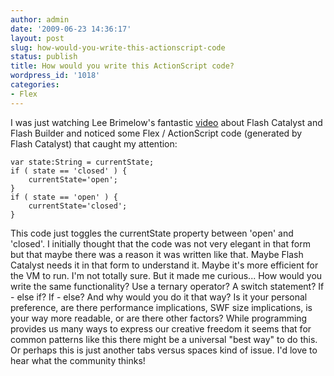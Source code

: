 ```yaml
---
author: admin
date: '2009-06-23 14:36:17'
layout: post
slug: how-would-you-write-this-actionscript-code
status: publish
title: How would you write this ActionScript code?
wordpress_id: '1018'
categories:
- Flex
---
```


I was just watching Lee Brimelow's fantastic
[video](http://www.gotoandlearn.com/play?id=111) about Flash Catalyst and
Flash Builder and noticed some Flex / ActionScript code (generated by Flash
Catalyst) that caught my attention:

    
    var state:String = currentState;
    if ( state == 'closed' ) {
        currentState='open';
    }
    if ( state == 'open' ) {
        currentState='closed';
    }

  
This code just toggles the currentState property between 'open' and 'closed'.
I initially thought that the code was not very elegant in that form but that
maybe there was a reason it was written like that. Maybe Flash Catalyst needs
it in that form to understand it. Maybe it's more efficient for the VM to run.
I'm not totally sure. But it made me curious... How would you write the same
functionality? Use a ternary operator? A switch statement? If - else if? If -
else? And why would you do it that way? Is it your personal preference, are
there performance implications, SWF size implications, is your way more
readable, or are there other factors? While programming provides us many ways
to express our creative freedom it seems that for common patterns like this
there might be a universal "best way" to do this. Or perhaps this is just
another tabs versus spaces kind of issue. I'd love to hear what the community
thinks!

